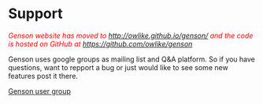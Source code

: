 # Support #

_<font color='red'>Genson website has moved to <a href='http://owlike.github.io/genson/'>http://owlike.github.io/genson/</a> and the code is hosted on GitHub at <a href='https://github.com/owlike/genson'>https://github.com/owlike/genson</a></font>_

Genson uses google groups as mailing list and Q&A platform.
So if you have questions, want to repport a bug or just would like to see some new features post it there.

[Genson user group](http://groups.google.com/group/genson)